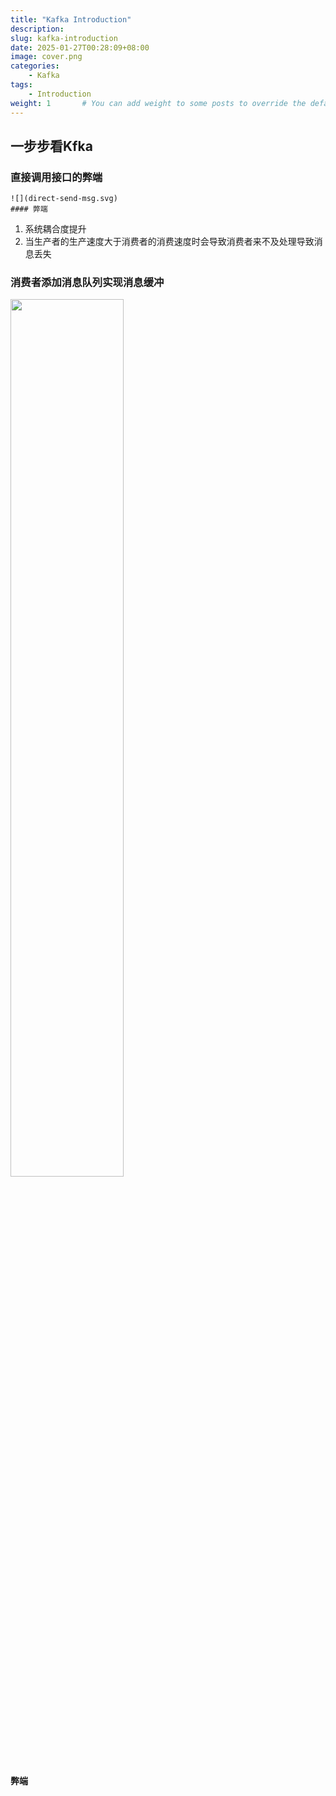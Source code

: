 ```yaml
---
title: "Kafka Introduction"
description: 
slug: kafka-introduction
date: 2025-01-27T00:28:09+08:00
image: cover.png
categories:
    - Kafka
tags:
    - Introduction
weight: 1       # You can add weight to some posts to override the default sorting (date descending)
---
```


## 一步步看Kfka

  ### 直接调用接口的弊端

    ![](direct-send-msg.svg)
    #### 弊端

  1. 系统耦合度提升
  1. 当生产者的生产速度大于消费者的消费速度时会导致消费者来不及处理导致消息丢失

  ### 消费者添加消息队列实现消息缓冲
  <img src="add-queue-to-consumer.svg" width="60%" height="60%">

  #### 弊端


    